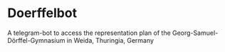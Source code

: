 # Doerffelbot
A telegram-bot to access the representation plan of the Georg-Samuel-Dörffel-Gymnasium in Weida, Thuringia, Germany
